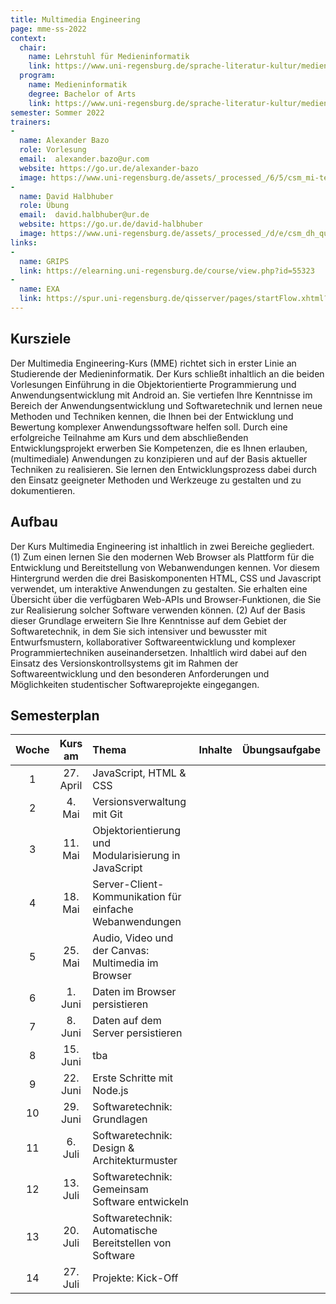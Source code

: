 ```yaml
---
title: Multimedia Engineering
page: mme-ss-2022
context:
  chair:
    name: Lehrstuhl für Medieninformatik
    link: https://www.uni-regensburg.de/sprache-literatur-kultur/medieninformatik/aktuelles/index.html
  program:
    name: Medieninformatik
    degree: Bachelor of Arts
    link: https://www.uni-regensburg.de/sprache-literatur-kultur/medieninformatik/studium/bachelor/index.html
semester: Sommer 2022
trainers:
-
  name: Alexander Bazo
  role: Vorlesung
  email:  alexander.bazo@ur.com
  website: https://go.ur.de/alexander-bazo
  image: https://www.uni-regensburg.de/assets/_processed_/6/5/csm_mi-teamfotos-alexander-bazo-closeup_c831edb7ee.jpg
-
  name: David Halbhuber
  role: Übung
  email:  david.halbhuber@ur.de
  website: https://go.ur.de/david-halbhuber
  image: https://www.uni-regensburg.de/assets/_processed_/d/e/csm_dh_quadratisch_acd99d4049.png
links:
-
  name: GRIPS
  link: https://elearning.uni-regensburg.de/course/view.php?id=55323
-  
  name: EXA
  link: https://spur.uni-regensburg.de/qisserver/pages/startFlow.xhtml?_flowId=detailView-flow&unitId=22976&periodId=306&navigationPosition=studiesOffered,courseoverviewShow
---
```


## Kursziele

Der Multimedia Engineering-Kurs (MME) richtet sich in erster Linie an Studierende der Medieninformatik. Der Kurs schließt inhaltlich an die beiden Vorlesungen Einführung in die Objektorientierte Programmierung und Anwendungsentwicklung mit Android an. Sie vertiefen Ihre Kenntnisse im Bereich der Anwendungsentwicklung und Softwaretechnik und lernen neue Methoden und Techniken kennen, die Ihnen bei der Entwicklung und Bewertung komplexer Anwendungssoftware helfen soll. Durch eine erfolgreiche Teilnahme am Kurs und dem abschließenden Entwicklungsprojekt erwerben Sie Kompetenzen, die es Ihnen erlauben, (multimediale) Anwendungen zu konzipieren und auf der Basis aktueller Techniken zu realisieren. Sie lernen den Entwicklungsprozess dabei durch den Einsatz geeigneter Methoden und Werkzeuge zu gestalten und zu dokumentieren. 

## Aufbau

Der Kurs Multimedia Engineering ist inhaltlich in zwei Bereiche gegliedert. (1) Zum einen lernen Sie den modernen Web Browser als Plattform für die Entwicklung und Bereitstellung von Webanwendungen kennen. Vor diesem Hintergrund werden die drei Basiskomponenten HTML, CSS und Javascript verwendet, um interaktive Anwendungen zu gestalten. Sie erhalten eine Übersicht über die verfügbaren Web-APIs und Browser-Funktionen, die Sie zur Realisierung solcher Software verwenden können. (2) Auf der Basis dieser Grundlage erweitern Sie Ihre Kenntnisse auf dem Gebiet der Softwaretechnik, in dem Sie sich intensiver und bewusster mit Entwurfsmustern, kollaborativer Softwareentwicklung und komplexer Programmiertechniken auseinandersetzen. Inhaltlich wird dabei auf den Einsatz des Versionskontrollsystems git im Rahmen der Softwareentwicklung und den besonderen Anforderungen und Möglichkeiten studentischer Softwareprojekte eingegangen. 

## Semesterplan

| Woche | Kurs am   | Thema                                                   | Inhalte | Übungsaufgabe |
|:-----:|:---------:|:--------------------------------------------------------|:--------|:-------------:|
| 1     | 27. April | JavaScript, HTML & CSS                                  |         |               |
| 2     | 4. Mai | Versionsverwaltung mit Git                                 |         |               |
| 3     | 11. Mai | Objektorientierung und Modularisierung in JavaScript      |         |               |
| 4     | 18. Mai | Server-Client-Kommunikation für einfache Webanwendungen   |         |               |
| 5     | 25. Mai | Audio, Video und der Canvas: Multimedia im Browser        |         |               |
| 6     | 1. Juni | Daten im Browser persistieren                             |         |               |
| 7     | 8. Juni | Daten auf dem Server persistieren                         |         |               |
| 8     | 15. Juni | tba                                                      |         |               |
| 9     | 22. Juni | Erste Schritte mit Node.js                               |         |               |
| 10    | 29. Juni | Softwaretechnik: Grundlagen                              |         |               |
| 11    | 6. Juli | Softwaretechnik: Design & Architekturmuster               |         |               |
| 12    | 13. Juli | Softwaretechnik: Gemeinsam Software entwickeln           |         |               |
| 13    | 20. Juli | Softwaretechnik: Automatische Bereitstellen von Software |         |               |
| 14    | 27. Juli | Projekte: Kick-Off                                       |         |               |